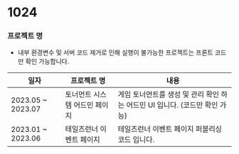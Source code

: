 # 1024

### 프로젝트 명

- 내부 환경변수 및 서버 코드 제거로 인해 실행이 불가능한 프로젝트는 프론트 코드만 확인 가능합니다.

| 일자              | 프로젝트 명                   | 내용                                                                        |
| ----------------- | ----------------------------- | --------------------------------------------------------------------------- |
| 2023.05 ~ 2023.07 | 토너먼트 시스템 어드민 페이지 | 게임 토너먼트를 생성 및 관리 확인 하는 어드민 UI 입니다. (코드만 확인 가능) |
| 2023.01 ~ 2023.06 | 테일즈런너 이벤트 페이지      | 테일즈런너 이벤트 페이지 퍼블리싱 코드 입니다.                              |
